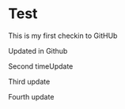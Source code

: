 # Test

This is my first checkin to GitHUb

Updated in Github

Second timeUpdate

Third update

Fourth update

